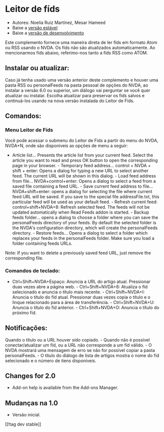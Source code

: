 # Leitor de fíds #

* Autores: Noelia Ruiz Martínez, Mesar Hameed
* Baixe a [versão estável][2]
* Baixe a [versão de desenvolvimento][1]

Este complemento fornece uma maneira direta de ler fíds em formato Atom ou
RSS usando o NVDA. Os fíds não são atualizados automaticamente.  Ao
mencionarmos fíds abaixo, referimo-nos tanto a fíds RSS como ATOM.

## Instalar ou atualizar: ##

Caso já tenha usado uma versão anterior deste complemento e houver uma pasta
RSS ou personalFeeds na pasta pessoal de opções do NVDA, ao instalar a
versão 6.0 ou superior, um diálogo vai perguntar se você quer atualizar ou
instalar.  Escolha atualizar para preservar os fíds salvos e continuá-los
usando na nova versão instalada do Leitor de Fíds.

## Comandos: ##

### Menu Leitor de Fíds ###

Você pode acessar o submenu do Leitor de Fíds a partir do menu do NVDA,
NVDA+N, onde são disponíveis as opções de menu a seguir:

- Article list...  Presents the article list from your current feed. Select
the article you want to read and press OK button to open the corresponding
page in your browser.  - Temporary feed address... control + NVDA + shift +
enter: Opens a dialog for typing a new URL to select another feed. The
current URL will be shown in this dialog.  - Load feed address from
file... NVDA+control+enter: Opens a dialog to select a feed from a saved
file containing a feed URL.  - Save current feed address to
file... NVDA+shift+enter: opens a dialog for selecting the file where
current feed URL will be saved.  If you save to the special file
addressFile.txt, this particular feed will be used as your default feed.  -
Refresh current feed: control+shift+NVDA+8: Refresh selected feed. The feeds
will not be updated automatically when Read Feeds addon is started.  -
Backup feeds folder...  opens a dialog to choose a folder where you can save
the personalFeeds directory of your feeds. By default the selected folder is
the NVDA's configuration directory, which will create the personalFeeds
directory.  - Restore feeds...  Opens a dialog to select a folder which
replaces your feeds in the personalFeeds folder. Make sure you load a folder
containing feeds URLs.

Note: If you want to delete a previously saved feed URL, just remove the
corresponding file.

### Comandos de teclado: ###

- Ctrl+Shift+NVDA+Espaço: Anuncia a URL do artigo atual. Pressionar duas
vezes abre a página web.  - Ctrl+Shift+NVDA+8: Atualiza o fíd selecionado e
anuncia o título mais recente.  - Ctrl+Shift+NVDA+I: Anuncia o título do fíd
atual. Pressionar duas vezes copia o título e o linque relacionado para a
área de transferência.  - Ctrl+Shift+NVDA+U: Anuncia o título do fíd
anterior.  - Ctrl+Shift+NVDA+O: Anuncia o título do próximo fíd.

## Notificações: ##

Quando o título ou a URL houver sido copiado.  - Quando não é possível
conectar/atualizar um fíd, ou a URL não corresponde a um fíd válido.  - O
NVDA mostrará uma mensagem de erro se não for possível copiar a pasta
personalFeeds.  - O título do diálogo de lista de artigos mostra o nome do
fíd selecionado e o número de itens disponíveis.

## Changes for 2.0 ##
*	 Add-on help is available from the Add-ons Manager.

## Mudanças na 1.0 ##
*	 Versão inicial.

[[!tag dev stable]]

[1]: http://addons.nvda-project.org/files/get.php?file=rf-dev

[2]: http://addons.nvda-project.org/files/get.php?file=rf

